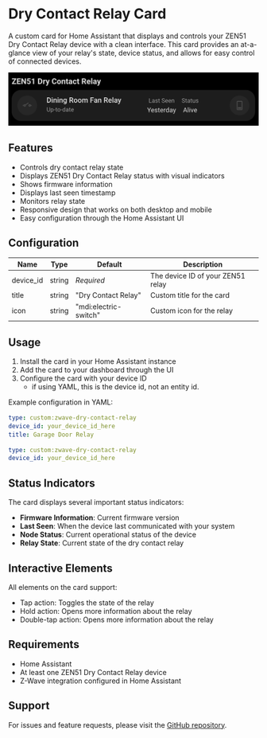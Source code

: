 # Dry Contact Relay Card

A custom card for Home Assistant that displays and controls your ZEN51 Dry Contact Relay device with a clean interface. This card provides an at-a-glance view of your relay's state, device status, and allows for easy control of connected devices.

![card](../assets/cards/info/dry-contact-relay/card.png)

## Features

- Controls dry contact relay state
- Displays ZEN51 Dry Contact Relay status with visual indicators
- Shows firmware information
- Displays last seen timestamp
- Monitors relay state
- Responsive design that works on both desktop and mobile
- Easy configuration through the Home Assistant UI

## Configuration

| Name      | Type   | Default               | Description                       |
| --------- | ------ | --------------------- | --------------------------------- |
| device_id | string | _Required_            | The device ID of your ZEN51 relay |
| title     | string | "Dry Contact Relay"   | Custom title for the card         |
| icon      | string | "mdi:electric-switch" | Custom icon for the relay         |

## Usage

1. Install the card in your Home Assistant instance
2. Add the card to your dashboard through the UI
3. Configure the card with your device ID
   - if using YAML, this is the device id, not an entity id.

Example configuration in YAML:

```yaml
type: custom:zwave-dry-contact-relay
device_id: your_device_id_here
title: Garage Door Relay
```

```yaml
type: custom:zwave-dry-contact-relay
device_id: your_device_id_here
```

## Status Indicators

The card displays several important status indicators:

- **Firmware Information**: Current firmware version
- **Last Seen**: When the device last communicated with your system
- **Node Status**: Current operational status of the device
- **Relay State**: Current state of the dry contact relay

## Interactive Elements

All elements on the card support:

- Tap action: Toggles the state of the relay
- Hold action: Opens more information about the relay
- Double-tap action: Opens more information about the relay

## Requirements

- Home Assistant
- At least one ZEN51 Dry Contact Relay device
- Z-Wave integration configured in Home Assistant

## Support

For issues and feature requests, please visit the [GitHub repository](https://github.com/homeassistant-extras/zwave-card-set).
